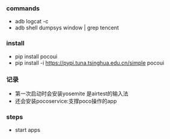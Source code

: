 ### commands
- adb logcat -c
- adb shell dumpsys window | grep tencent

### install
- pip install pocoui
- pip install -i https://pypi.tuna.tsinghua.edu.cn/simple pocoui

### 记录
- 第一次启动时会安装yosemite 是airtest的输入法
- 还会安装pocoservice:支撑poco操作的app

### steps 
- start apps